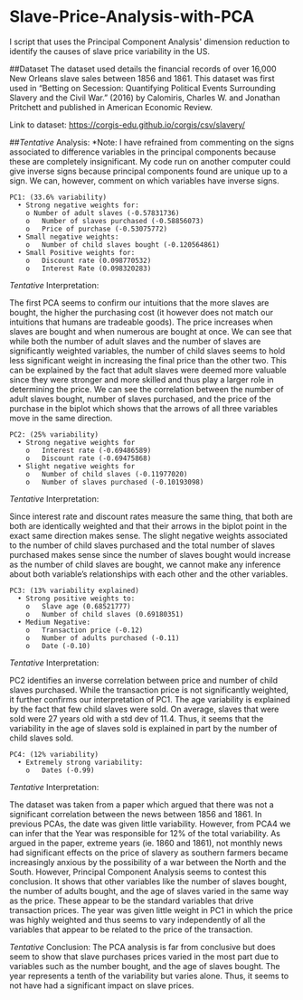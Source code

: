 # Slave-Price-Analysis-with-PCA
I script that uses the Principal Component Analysis' dimension reduction to identify the causes of slave price variability in the US.

##Dataset
The dataset used details the financial records of over 16,000 New Orleans slave sales between 1856 and 1861. This dataset was first used in “Betting on Secession: Quantifying Political Events Surrounding Slavery and the Civil War.” (2016) by Calomiris, Charles W. and Jonathan Pritchett and published in American Economic Review. 

Link to dataset: https://corgis-edu.github.io/corgis/csv/slavery/

##*Tentative* Analysis:
*Note: I have refrained from commenting on the signs associated to difference variables in the principal components because these are completely insignificant. My code run on another computer could give inverse signs because principal components found are unique up to a sign. We can, however, comment on which variables have inverse signs.

```
PC1: (33.6% variability)
  •	Strong negative weights for:
    o Number of adult slaves (-0.57831736)
    o	Number of slaves purchased (-0.58856073)
    o	Price of purchase (-0.53075772)
  •	Small negative weights:
    o	Number of child slaves bought (-0.120564861)
  •	Small Positive weights for:
    o	Discount rate (0.098770532)
    o	Interest Rate (0.098320283)
```

*Tentative* Interpretation: 

The first PCA seems to confirm our intuitions that the more slaves are bought, the higher the purchasing cost (it however does not match our intuitions that humans are tradeable goods). The price increases when slaves are bought and when numerous are bought at once. We can see that while both the number of adult slaves and the number of slaves are significantly weighted variables, the number of child slaves seems to hold less significant weight in increasing the final price than the other two. This can be explained by the fact that adult slaves were deemed more valuable since they were stronger and more skilled and thus play a larger role in determining the price. 
We can see the correlation between the number of adult slaves bought, number of slaves purchased, and the price of the purchase in the biplot which shows that the arrows of all three variables move in the same direction.

```
PC2: (25% variability)
  •	Strong negative weights for
    o	Interest rate (-0.69486589)
    o	Discount rate (-0.69475868)
  •	Slight negative weights for
    o	Number of child slaves (-0.11977020)
    o	Number of slaves purchased (-0.10193098)
```

*Tentative* Interpretation:

Since interest rate and discount rates measure the same thing, that both are both are identically weighted and that their arrows in the biplot point in the exact same direction makes sense. The slight negative weights associated to the number of child slaves purchased and the total number of slaves purchased makes sense since the number of slaves bought would increase as the number of child slaves are bought, we cannot make any inference about both variable’s relationships with each other and the other variables.

```
PC3: (13% variability explained)
  •	Strong positive weights to:
    o	Slave age (0.68521777)
    o	Number of child slaves (0.69180351)
  •	Medium Negative:
    o	Transaction price (-0.12)
    o	Number of adults purchased (-0.11)
    o	Date (-0.10)
```

*Tentative* Interpretation: 

PC2 identifies an inverse correlation between price and number of child slaves purchased. While the transaction price is not significantly weighted, it further confirms our interpretation of PC1. The age variability is explained by the fact that few child slaves were sold. On average, slaves that were sold were 27 years old with a std dev of 11.4. Thus, it seems that the variability in the age of slaves sold is explained in part by the number of child slaves sold.

```
PC4: (12% variability)
  •	Extremely strong variability:
    o	Dates (-0.99)
```

*Tentative* Interpretation: 

The dataset was taken from a paper which argued that there was not a significant correlation between the news between 1856 and 1861. In previous PCAs, the date was given little variability. However, from PCA4 we can infer that the Year was responsible for 12% of the total variability. As argued in the paper, extreme years (ie. 1860 and 1861), not monthly news had significant effects on the price of slavery as southern farmers became increasingly anxious by the possibility of a war between the North and the South. However, Principal Component Analysis seems to contest this conclusion. It shows that other variables like the number of slaves bought, the number of adults bought, and the age of slaves varied in the same way as the price. These appear to be the standard variables that drive transaction prices. The year was given little weight in PC1 in which the price was highly weighted and thus seems to vary independently of all the variables that appear to be related to the price of the transaction. 

*Tentative* Conclusion:
The PCA analysis is far from conclusive but does seem to show that slave purchases prices varied in the most part due to variables such as the number bought, and the age of slaves bought. The year represents a tenth of the variability but varies alone. Thus, it seems to not have had a significant impact on slave prices.
